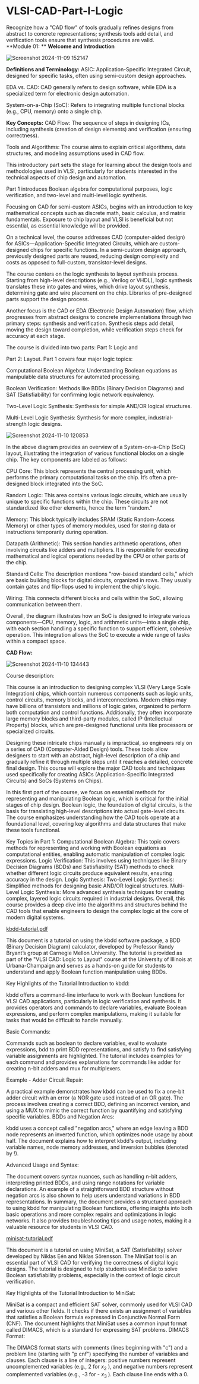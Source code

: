 # VLSI-CAD-Part-I-Logic
Recognize how a "CAD flow" of tools gradually refines designs from abstract to concrete representations; synthesis tools add detail, and verification tools ensure that synthesis procedures are valid.  
**Module 01: **
**Welcome and Introduction**

![Screenshot 2024-11-09 152147](https://github.com/user-attachments/assets/7773e735-7b64-4cb8-871a-42e52861b5b1)

**Definitions and Terminology:**
ASIC: Application-Specific Integrated Circuit, designed for specific tasks, often using semi-custom design approaches.

EDA vs. CAD: CAD generally refers to design software, while EDA is a specialized term for electronic design automation.

System-on-a-Chip (SoC): Refers to integrating multiple functional blocks (e.g., CPU, memory) onto a single chip.


**Key Concepts:**
CAD Flow: The sequence of steps in designing ICs, including synthesis (creation of design elements) and verification (ensuring correctness).

Tools and Algorithms: The course aims to explain critical algorithms, data structures, and modeling assumptions used in CAD flow.

This introductory part sets the stage for learning about the design tools and methodologies used in VLSI, particularly for students interested in the technical aspects of chip design and automation.

Part 1 introduces Boolean algebra for computational purposes, logic verification, and two-level and multi-level logic synthesis. 

Focusing on CAD for semi-custom ASICs, begins with an introduction to key mathematical concepts such as discrete math, basic calculus, and matrix fundamentals. Exposure to chip layout and VLSI is beneficial but not essential, as essential knowledge will be provided.

On a technical level, the course addresses CAD (computer-aided design) for ASICs—Application-Specific Integrated Circuits, which are custom-designed chips for specific functions. In a semi-custom design approach, previously designed parts are reused, reducing design complexity and costs as opposed to full-custom, transistor-level designs.

The course centers on the logic synthesis to layout synthesis process. Starting from high-level descriptions (e.g., Verilog or VHDL), logic synthesis translates these into gates and wires, which drive layout synthesis, determining gate and wire placement on the chip. Libraries of pre-designed parts support the design process.

Another focus is the CAD or EDA (Electronic Design Automation) flow, which progresses from abstract designs to concrete implementations through two primary steps: synthesis and verification. Synthesis steps add detail, moving the design toward completion, while verification steps check for accuracy at each stage.

The course is divided into two parts: Part 1: Logic and 

Part 2: Layout. Part 1 covers four major logic topics:

Computational Boolean Algebra: Understanding Boolean equations as manipulable data structures for automated processing.

Boolean Verification: Methods like BDDs (Binary Decision Diagrams) and SAT (Satisfiability) for confirming logic network equivalency.

Two-Level Logic Synthesis: Synthesis for simple AND/OR logical structures.

Multi-Level Logic Synthesis: Synthesis for more complex, industrial-strength logic designs.

![Screenshot 2024-11-10 120853](https://github.com/user-attachments/assets/5dda8408-9b21-4cdb-9a58-fdeb54dcc1ae)

In the above diagram provides an overview of a System-on-a-Chip (SoC) layout, illustrating the integration of various functional blocks on a single chip. The key components are labeled as follows:

CPU Core: This block represents the central processing unit, which performs the primary computational tasks on the chip. It’s often a pre-designed block integrated into the SoC.

Random Logic: This area contains various logic circuits, which are usually unique to specific functions within the chip. These circuits are not standardized like other elements, hence the term "random."

Memory: This block typically includes SRAM (Static Random-Access Memory) or other types of memory modules, used for storing data or instructions temporarily during operation.

Datapath (Arithmetic): This section handles arithmetic operations, often involving circuits like adders and multipliers. It is responsible for executing mathematical and logical operations needed by the CPU or other parts of the chip.

Standard Cells: The description mentions "row-based standard cells," which are basic building blocks for digital circuits, organized in rows. They usually contain gates and flip-flops used to implement the chip's logic.

Wiring: This connects different blocks and cells within the SoC, allowing communication between them.

Overall, the diagram illustrates how an SoC is designed to integrate various components—CPU, memory, logic, and arithmetic units—into a single chip, with each section handling a specific function to support efficient, cohesive operation. This integration allows the SoC to execute a wide range of tasks within a compact space.

**CAD Flow:**

![Screenshot 2024-11-10 134443](https://github.com/user-attachments/assets/b2edc55f-746d-43c1-943a-1d07925d9dae)

Course description:

This course is an introduction to designing complex VLSI (Very Large Scale Integration) chips, which contain numerous components such as logic units, control circuits, memory blocks, and interconnections. Modern chips may have billions of transistors and millions of logic gates, organized to perform both computation and control functions. Additionally, they often incorporate large memory blocks and third-party modules, called IP (Intellectual Property) blocks, which are pre-designed functional units like processors or specialized circuits.

Designing these intricate chips manually is impractical, so engineers rely on a series of CAD (Computer-Aided Design) tools. These tools allow designers to start with an abstract, high-level description of a chip and gradually refine it through multiple steps until it reaches a detailed, concrete final design. This course will explore the major CAD tools and techniques used specifically for creating ASICs (Application-Specific Integrated Circuits) and SoCs (Systems on Chips).

In this first part of the course, we focus on essential methods for representing and manipulating Boolean logic, which is critical for the initial stages of chip design. Boolean logic, the foundation of digital circuits, is the basis for translating high-level descriptions into actual gate-level circuits. The course emphasizes understanding how the CAD tools operate at a foundational level, covering key algorithms and data structures that make these tools functional.

Key Topics in Part 1:
Computational Boolean Algebra: This topic covers methods for representing and working with Boolean equations as computational entities, enabling automatic manipulation of complex logic expressions.
Logic Verification: This involves using techniques like Binary Decision Diagrams (BDDs) and Satisfiability (SAT) methods to check whether different logic circuits produce equivalent results, ensuring accuracy in the design.
Logic Synthesis:
Two-Level Logic Synthesis: Simplified methods for designing basic AND/OR logical structures.
Multi-Level Logic Synthesis: More advanced synthesis techniques for creating complex, layered logic circuits required in industrial designs.
Overall, this course provides a deep dive into the algorithms and structures behind the CAD tools that enable engineers to design the complex logic at the core of modern digital systems.

[kbdd-tutorial.pdf](https://github.com/user-attachments/files/17691883/kbdd-tutorial.pdf)

This document is a tutorial on using the kbdd software package, a BDD (Binary Decision Diagram) calculator, developed by Professor Randy Bryant’s group at Carnegie Mellon University. The tutorial is provided as part of the "VLSI CAD: Logic to Layout" course at the University of Illinois at Urbana-Champaign and serves as a hands-on guide for students to understand and apply Boolean function manipulation using BDDs.

Key Highlights of the Tutorial
Introduction to kbdd:

kbdd offers a command-line interface to work with Boolean functions for VLSI CAD applications, particularly in logic verification and synthesis.
It provides operators and commands to declare variables, evaluate Boolean expressions, and perform complex manipulations, making it suitable for tasks that would be difficult to handle manually.

Basic Commands:

Commands such as boolean to declare variables, eval to evaluate expressions, bdd to print BDD representations, and satisfy to find satisfying variable assignments are highlighted.
The tutorial includes examples for each command and provides explanations for commands like adder for creating n-bit adders and mux for multiplexers.

Example - Adder Circuit Repair:

A practical example demonstrates how kbdd can be used to fix a one-bit adder circuit with an error (a NOR gate used instead of an OR gate). The process involves creating a correct BDD, defining an incorrect version, and using a MUX to mimic the correct function by quantifying and satisfying specific variables.
BDDs and Negation Arcs:

kbdd uses a concept called "negation arcs," where an edge leaving a BDD node represents an inverted function, which optimizes node usage by about half.
The document explains how to interpret kbdd's output, including variable names, node memory addresses, and inversion bubbles (denoted by !).

Advanced Usage and Syntax:

The document covers syntax nuances, such as handling n-bit adders, interpreting printed BDDs, and using range notations for variable declarations.
An example of a straightforward BDD structure without negation arcs is also shown to help users understand variations in BDD representations.
In summary, the document provides a structured approach to using kbdd for manipulating Boolean functions, offering insights into both basic operations and more complex repairs and optimizations in logic networks. It also provides troubleshooting tips and usage notes, making it a valuable resource for students in VLSI CAD.

[minisat-tutorial.pdf](https://github.com/user-attachments/files/17691930/minisat-tutorial.pdf)

This document is a tutorial on using MiniSat, a SAT (Satisfiability) solver developed by Niklas Eén and Niklas Sörensson. The MiniSat tool is an essential part of VLSI CAD for verifying the correctness of digital logic designs. The tutorial is designed to help students use MiniSat to solve Boolean satisfiability problems, especially in the context of logic circuit verification.

Key Highlights of the Tutorial
Introduction to MiniSat:

MiniSat is a compact and efficient SAT solver, commonly used for VLSI CAD and various other fields. It checks if there exists an assignment of variables that satisfies a Boolean formula expressed in Conjunctive Normal Form (CNF).
The document highlights that MiniSat uses a common input format called DIMACS, which is a standard for expressing SAT problems.
DIMACS Format:

The DIMACS format starts with comments (lines beginning with "c") and a problem line (starting with "p cnf") specifying the number of variables and clauses.
Each clause is a line of integers: positive numbers represent uncomplemented variables (e.g., 2 for $x_2$ ), and negative numbers represent complemented variables (e.g., -3 for - $x_3$ ). Each clause line ends with a 0.



